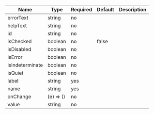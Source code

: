| Name            | Type      | Required | Default | Description |
|-----------------|-----------|----------|---------|-------------|
| errorText       | string    | no       |         |             |
| helpText        | string    | no       |         |             |
| id              | string    | no       |         |             |
| isChecked       | boolean   | no       | false   |             |
| isDisabled      | boolean   | no       |         |             |
| isError         | boolean   | no       |         |             |
| isIndeterminate | boolean   | no       |         |             |
| isQuiet         | boolean   | no       |         |             |
| label           | string    | yes      |         |             |
| name            | string    | yes      |         |             |
| onChange        | (e) => () | no       |         |             |
| value           | string    | no       |         |             |